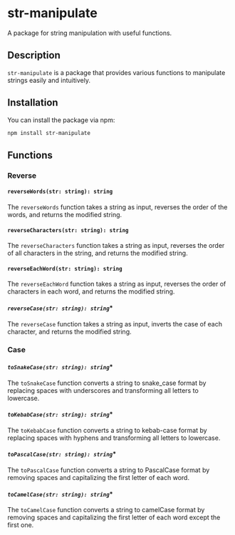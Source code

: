# str-manipulate

A package for string manipulation with useful functions.

## Description

`str-manipulate` is a package that provides various functions to manipulate strings easily and intuitively.

## Installation

You can install the package via npm:

```sh
npm install str-manipulate
```

## Functions

### Reverse

#### **`reverseWords(str: string): string`**

The `reverseWords` function takes a string as input, reverses the order of the words, and returns the modified string.

#### **`reverseCharacters(str: string): string`**

The `reverseCharacters` function takes a string as input, reverses the order of all characters in the string, and returns the modified string.

#### **`reverseEachWord(str: string): string`**

The `reverseEachWord` function takes a string as input, reverses the order of characters in each word, and returns the modified string.

#### *`reverseCase(str: string): string`**

The `reverseCase` function takes a string as input, inverts the case of each character, and returns the modified string.

### Case

#### *`toSnakeCase(str: string): string`**

The `toSnakeCase` function converts a string to snake_case format by replacing spaces with underscores and transforming all letters to lowercase.

#### *`toKebabCase(str: string): string`**

The `toKebabCase` function converts a string to kebab-case format by replacing spaces with hyphens and transforming all letters to lowercase.

#### *`toPascalCase(str: string): string`**

The `toPascalCase` function converts a string to PascalCase format by removing spaces and capitalizing the first letter of each word.


#### *`toCamelCase(str: string): string`**

The `toCamelCase` function converts a string to camelCase format by removing spaces and capitalizing the first letter of each word except the first one.